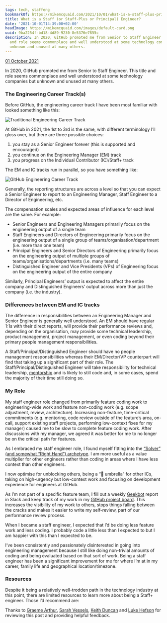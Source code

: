 ```yaml
---
tags: tech, staffeng
bookmarkOf: https://mikemcquaid.com/2021/10/01/what-is-a-staff-plus-principal-engineer/
title: What is a Staff (or Staff-Plus or Principal) Engineer?
date: '2021-10-01T14:39:00+02:00'
headImage: https://mikemcquaid.com/images/default-card.png
uuid: 9ba2254f-bd18-4d89-9230-8e5376e7855c
description: In 2020, GitHub promoted me from Senior to Staff Engineer. This title
  and role seems commonplace and well understood at some technology companies but
  unknown and unused at many others.
---
```


[](https://mikemcquaid.com/2021/10/01/what-is-a-staff-plus-principal-engineer/)

[01 October 2021](https://mikemcquaid.com/2021/10/01/what-is-a-staff-plus-principal-engineer/)

In 2020, GitHub promoted me from Senior to Staff Engineer. This title and role seems commonplace and well understood at some technology companies but unknown and unused at many others.

### The Engineering Career Track(s)

Before GitHub, the engineering career track I have been most familiar with looked something like this:

![Traditional Engineering Career Track](https://mikemcquaid.com/images/a/engineering-track.svg)

At GitHub in 2021, the 1st to 3rd is the same, with different terminology I’ll gloss over, but there are three possible choices:

1.  you stay as a Senior Engineer forever (this is supported and encouraged)
2.  you continue on the Engineering Manager (EM) track
3.  you progress on the Individual Contributor (IC)/Staff+ track

The EM and IC tracks run in parallel, so you have something like:

![GitHub Engineering Career Track](https://mikemcquaid.com/images/a/github-engineering-tracks.svg)

Generally, the reporting structures are across a level so that you can expect a Senior Engineer to report to an Engineering Manager, Staff Engineer to a Director of Engineering, etc.

The compensation scales and expected areas of influence for each level are the same. For example:

*   Senior Engineers and Engineering Managers primarily focus on the engineering output of a single team
*   Staff Engineers and Directors of Engineering primarily focus on the engineering output of a single group of teams/organisation/department (i.e. more than one team)
*   Principal Engineers and Senior Directors of Engineering primarily focus on the engineering output of multiple groups of teams/organisations/departments (i.e. many teams)
*   Distinguished Engineer and Vice Presidents (VPs) of Engineering focus on the engineering output of the entire company

Similarly, Principal Engineers’ output is expected to affect the entire company and Distinguished Engineers’ output across more than just the company (i.e. the industry).

### Differences between EM and IC tracks

The difference in responsibilities between an Engineering Manager and Senior Engineer is generally well understood. An EM should have regular 1:1s with their direct reports, will provide their performance reviews and, depending on the organisation, may provide some technical leadership, product management, project management, or even coding beyond their primary people management responsibilities.

A Staff/Principal/Distinguished Engineer should have no people management responsibilities whereas their EM/Director/VP counterpart will find that taking up a significant part of their role. The Staff/Principal/Distinguished Engineer will take responsibility for technical leadership, [mentorship](/2021/09/09/the-mentorship-diamond/) and is likely to still code and, in some cases, spend the majority of their time still doing so.

### My Role

My staff engineer role changed from primarily feature coding work to engineering-wide work and feature non-coding work (e.g. scope adjustment, review, architecture). Increasing non-feature, time-critical commitments (e.g. mentoring, code review outside of the feature’s area, on-call, support existing staff projects, performing low-context fixes for my manager) caused me to be slow to complete feature coding work. After discussions with my manager, we agreed it was better for me to no longer be on the critical path for features.

As I embraced my staff engineer role, I found myself fitting into the [“Solver” (and somewhat “Right Hand”) archetype](https://staffeng.com/guides/staff-archetypes). I am more useful as a value multiplier for other engineers rather than coding in areas where I have less context than other engineers.

I now optimise for unblocking others, being a “💩 umbrella” for other ICs, taking on high-urgency but low-context work and focusing on development experience for engineers at GitHub.

As I’m not part of a specific feature team, I fill out a weekly [Geekbot](https://geekbot.com) report in Slack and keep track of my work in my [GitHub project board](https://docs.github.com/en/issues/organizing-your-work-with-project-boards/managing-project-boards/about-project-boards). This increases the visibility of my work to others, stops things falling between the cracks and makes it easier to write my self-review, part of our performance review process.

When I became a staff engineer, I expected that I’d be doing less feature work and less coding. I probably code a little less than I expected to but I am happier with this than I expected to be.

I’ve been consistently and passionately disinterested in going into engineering management because I still like doing non-trivial amounts of coding and being evaluated based on that sort of work. Being a staff engineer has been a significant improvement for me for where I’m at in my career, family life and geographical location/timezone.

### Resources

Despite it being a relatively well-trodden path in the technology industry at this point, there are limited resources to learn more about being a Staff+ engineer. Those I’d recommend are:

Thanks to [Graeme Arthur](https://www.graemearthur.com), [Sarah Vessels](https://github.com/cheshire137), [Keith Duncan](https://github.com/keithduncan) and [Luke Hefson](https://lukehefson.com) for reviewing this post and providing helpful feedback.